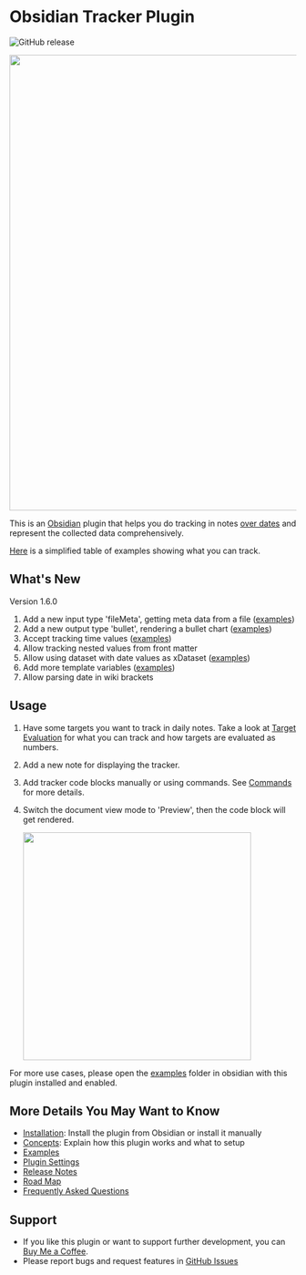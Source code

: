 # Obsidian Tracker Plugin
![GitHub release](https://img.shields.io/github/v/release/pyrochlore/obsidian-tracker)

<img src="https://raw.githubusercontent.com/pyrochlore/obsidian-tracker/master/docs/images/screenshot_v1.6.png" width="800">

This is an [Obsidian](https://obsidian.md/) plugin that helps you do tracking in notes [over dates](https://github.com/pyrochlore/obsidian-tracker/blob/master/docs/Questions.md) and represent the collected data comprehensively. 

[Here](https://github.com/pyrochlore/obsidian-tracker/blob/master/docs/Examples.md) is a simplified table of examples showing what you can track.

## What's New
Version 1.6.0
1. Add a new input type 'fileMeta', getting meta data from a file ([examples](https://github.com/pyrochlore/obsidian-tracker/blob/master/examples/Test%20FileMeta.md))
2. Add a new output type 'bullet', rendering a bullet chart ([examples](https://github.com/pyrochlore/obsidian-tracker/blob/master/examples/TestBullet.md))
3. Accept tracking time values ([examples](https://github.com/pyrochlore/obsidian-tracker/blob/master/examples/TestTimeValues.md))
4. Allow tracking nested values from front matter
5. Allow using dataset with date values as xDataset ([examples](https://github.com/pyrochlore/obsidian-tracker/blob/master/examples/TestXDataset.md))
6. Add more template variables ([examples](https://github.com/pyrochlore/obsidian-tracker/blob/master/examples/TestXDataset.md))
7. Allow parsing date in wiki brackets

## Usage
1. Have some targets you want to track in daily notes. Take a look at [Target Evaluation](https://github.com/pyrochlore/obsidian-tracker/blob/master/docs/TargetEvaluation.md) for what you can track and how targets are evaluated as numbers.
2. Add a new note for displaying the tracker.
3. Add tracker code blocks manually or using commands. See [Commands](https://github.com/pyrochlore/obsidian-tracker/blob/master/docs/Commands.md) for more details.
4. Switch the document view mode to 'Preview', then the code block will get rendered.

    <img src="https://raw.githubusercontent.com/pyrochlore/obsidian-tracker/master/docs/images/usage_v1.3.gif" width="400">

For more use cases, please open the [examples](https://github.com/pyrochlore/obsidian-tracker/tree/master/examples) folder in obsidian with this plugin installed and enabled.

## More Details You May Want to Know
- [Installation](https://github.com/pyrochlore/obsidian-tracker/blob/master/docs/Installation.md): Install the plugin from Obsidian or install it manually
- [Concepts](https://github.com/pyrochlore/obsidian-tracker/blob/master/docs/Concepts.md): Explain how this plugin works and what to setup
- [Examples](https://github.com/pyrochlore/obsidian-tracker/blob/master/docs/Examples.md)
- [Plugin Settings](https://github.com/pyrochlore/obsidian-tracker/blob/master/docs/Settings.md)
- [Release Notes](https://github.com/pyrochlore/obsidian-tracker/blob/master/docs/ReleaseNotes.md)
- [Road Map](https://github.com/pyrochlore/obsidian-tracker/blob/master/docs/RoadMap.md)
- [Frequently Asked Questions](https://github.com/pyrochlore/obsidian-tracker/blob/master/docs/Questions.md)

## Support
- If you like this plugin or want to support further development, you can [Buy Me a Coffee](https://www.buymeacoffee.com/pyrochlore).
- Please report bugs and request features in [GitHub Issues](https://github.com/pyrochlore/obsidian-tracker/issues)
